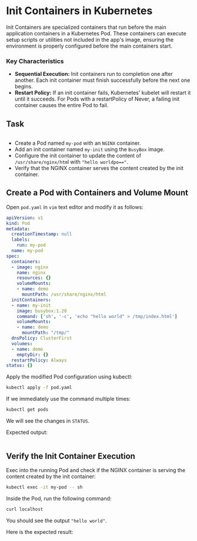 # Init Containers in Kubernetes

Init Containers are specialized containers that run before the main application containers in a Kubernetes Pod. These containers can execute setup scripts or utilities not included in the app's image, ensuring the environment is properly configured before the main containers start. 

### Key Characteristics
- **Sequential Execution:** Init containers run to completion one after another. Each init container must finish successfully before the next one begins.
- **Restart Policy:** If an init container fails, Kubernetes' kubelet will restart it until it succeeds. For Pods with a restartPolicy of Never, a failing init container causes the entire Pod to fail.


## Task

<img src="https://github.com/Minhaz00/K8s-lab/blob/Minhaz/Lab%20-%20Init%20Containers/images/image-2.png?raw=true" alt="" />

- Create a Pod named `my-pod` with an `NGINX` container.
- Add an init container named `my-init` using the `BusyBox` image.
- Configure the init container to update the content of `/usr/share/nginx/htm`l with `"hello worldpo=="`.
- Verify that the NGINX container serves the content created by the init container.


##  Create a Pod with Containers and Volume Mount

Open `pod.yaml` in `vim` text editor and modify it as follows:

```yaml
apiVersion: v1
kind: Pod
metadata:
  creationTimestamp: null
  labels:
    run: my-pod
  name: my-pod
spec:
  containers:
  - image: nginx
    name: nginx
    resources: {}
    volumeMounts:
    - name: demo
      mountPath: /usr/share/nginx/html
  initContainers:
  - name: my-init
    image: busybox:1.28
    command: ['sh', '-c', 'echo "hello world" > /tmp/index.html']
    volumeMounts:
    - name: demo
      mountPath: "/tmp/"
  dnsPolicy: ClusterFirst
  volumes:
  - name: demo
    emptyDir: {}
  restartPolicy: Always
status: {}
```

Apply the modified Pod configuration using kubectl:

```bash
kubectl apply -f pod.yaml
```

If we immediately use the command multiple times:

```bash
kubectl get pods
```

We will see the changes in `STATUS`.

Expected output:


<img src="https://github.com/Minhaz00/K8s-lab/blob/Minhaz/Lab%20-%20Init%20Containers/images/image-1.png?raw=true" alt="" />

## Verify the Init Container Execution
Exec into the running Pod and check if the NGINX container is serving the content created by the init container:

```bash
kubectl exec -it my-pod -- sh
```

Inside the Pod, run the following command:

```bash
curl localhost
```

You should see the output `"hello world"`.

Here is the expected result:


<img src="https://github.com/Minhaz00/K8s-lab/blob/Minhaz/Lab%20-%20Init%20Containers/images/image.png?raw=true" alt="" />